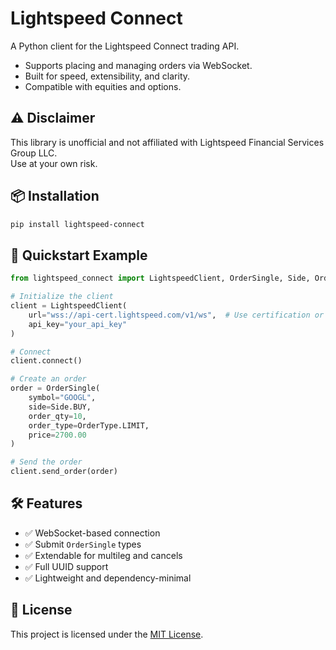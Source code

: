 # Lightspeed Connect

A Python client for the Lightspeed Connect trading API.

- Supports placing and managing orders via WebSocket.
- Built for speed, extensibility, and clarity.
- Compatible with equities and options.

## ⚠️ Disclaimer

This library is unofficial and not affiliated with Lightspeed Financial Services Group LLC.  
Use at your own risk.


## 📦 Installation


```bash
pip install lightspeed-connect
```

## 🚀 Quickstart Example

```python
from lightspeed_connect import LightspeedClient, OrderSingle, Side, OrderType

# Initialize the client
client = LightspeedClient(
    url="wss://api-cert.lightspeed.com/v1/ws",  # Use certification or production endpoint
    api_key="your_api_key"
)

# Connect
client.connect()

# Create an order
order = OrderSingle(
    symbol="GOOGL",
    side=Side.BUY,
    order_qty=10,
    order_type=OrderType.LIMIT,
    price=2700.00
)

# Send the order
client.send_order(order)
```


## 🛠️ Features

- ✅ WebSocket-based connection
- ✅ Submit `OrderSingle` types
- ✅ Extendable for multileg and cancels
- ✅ Full UUID support
- ✅ Lightweight and dependency-minimal

## 📄 License

This project is licensed under the [MIT License](LICENSE).
